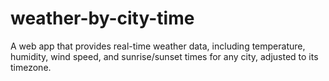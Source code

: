 # weather-by-city-time
 A web app that provides real-time weather data, including temperature, humidity, wind speed, and sunrise/sunset times for any city, adjusted to its timezone.
